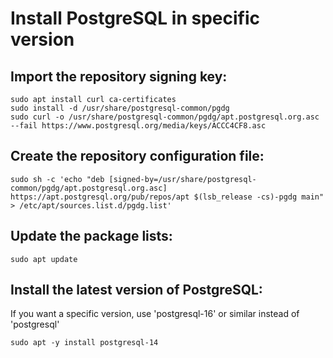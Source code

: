 # Install PostgreSQL in specific version


## Import the repository signing key:
~~~
sudo apt install curl ca-certificates
sudo install -d /usr/share/postgresql-common/pgdg
sudo curl -o /usr/share/postgresql-common/pgdg/apt.postgresql.org.asc --fail https://www.postgresql.org/media/keys/ACCC4CF8.asc
~~~
## Create the repository configuration file:
~~~
sudo sh -c 'echo "deb [signed-by=/usr/share/postgresql-common/pgdg/apt.postgresql.org.asc] https://apt.postgresql.org/pub/repos/apt $(lsb_release -cs)-pgdg main" > /etc/apt/sources.list.d/pgdg.list'
~~~
## Update the package lists:
~~~
sudo apt update
~~~
## Install the latest version of PostgreSQL:
If you want a specific version, use 'postgresql-16' or similar instead of 'postgresql'
~~~
sudo apt -y install postgresql-14
~~~
